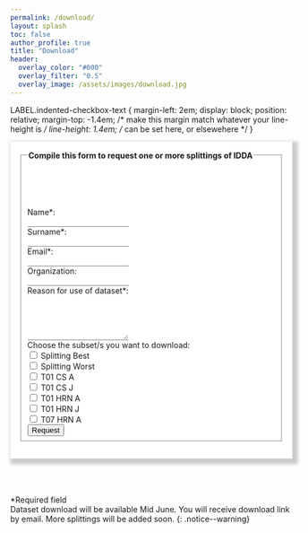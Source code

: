 ```yaml
---
permalink: /download/
layout: splash
toc: false
author_profile: true
title: "Download"
header:
  overlay_color: "#000"
  overlay_filter: "0.5"
  overlay_image: /assets/images/download.jpg
---
```


<script>

</script>

LABEL.indented-checkbox-text
{
  margin-left: 2em;
  display: block;
  position: relative;
  margin-top: -1.4em;  /* make this margin match whatever your line-height is */
  line-height: 1.4em;  /* can be set here, or elsewehere */
}

<div style="word-wrap: break-word; width:auto; margin: auto; padding: 16px; box-shadow: 5px 5px 5px 5px #CCCCCC; background-color:White;" >

<form accept-charset="UTF-8" style="background-color:White;" action="https://getform.io/f/da0906d1-21bc-42cc-ba85-6dc77904a443" method="POST" enctype="multipart/form-data" target="_blank">
  <fieldset>
    <legend><b>Compile this form to request one or more splittings of IDDA</b></legend>
    <p><br><br><br></p>
    <label for="fname">Name*:</label><br>
    <input type="text" id="fname" name="name" style="border: none; border-bottom: 0.01em solid gray;" required><br>
    <label for="lname">Surname*:</label><br>
    <input type="text" id="lname" name="surname" style="border: none; border-bottom: 0.01em solid gray;" required><br>
    <label for="email">Email*:</label><br>
    <input type="email" id="email" name="email" style="border: none; border-bottom: 0.01em solid gray;" required><br>
    <label for="company">Organization:</label><br>
    <input type="text" id="company" name="organization" style="border: none; border-bottom: 0.01em solid gray;"><br>
    <label for="reason">Reason for use of dataset*:</label><br>
    <textarea id="reason" name="reason" style="border: none; border-bottom: 0.01em solid #808080;" rows="5" required></textarea><br>
    <label for="choice">Choose the subset/s you want to download:</label><br>
    <input type="checkbox" id="best" name="best" value="Splitting Best"><label for="best" class="indented-checkbox-text"> Splitting Best </label><br>
    <input type="checkbox" id="worst" name="worst" value="Splitting Worst"><label for="worst" class="indented-checkbox-text"> Splitting Worst </label><br>
    <input type="checkbox" id="t01csa" name="t01csa" value="T01 CS A"><label for="t01csa" class="indented-checkbox-text"> T01 CS A </label><br>
    <input type="checkbox" id="t01csj" name="t01csj" value="T01 CS J"><label for="t01csj" class="indented-checkbox-text"> T01 CS J </label><br>
    <input type="checkbox" id="t01hrna" name="t01hrna" value="T01 HRN A"><label for="t01hrna" class="indented-checkbox-text"> T01 HRN A </label><br>
    <input type="checkbox" id="t01hrnj" name="t01hrnj" value="T01 HRN J"><label for="t01hrnj" class="indented-checkbox-text"> T01 HRN J </label><br>
    <input type="checkbox" id="t07hrna" name="t07hrna" value="T07 HRN A"><label for="t07hrna" class="indented-checkbox-text"> T07 HRN A </label><br>
    <input type="submit" value="Request" class="btn--success"/>
  </fieldset>
</form>
</div>
<br>
<br>
<br>

*Required field<br>
Dataset download will be available Mid June. You will receive download link by email. More splittings will be added soon. 
{: .notice--warning}